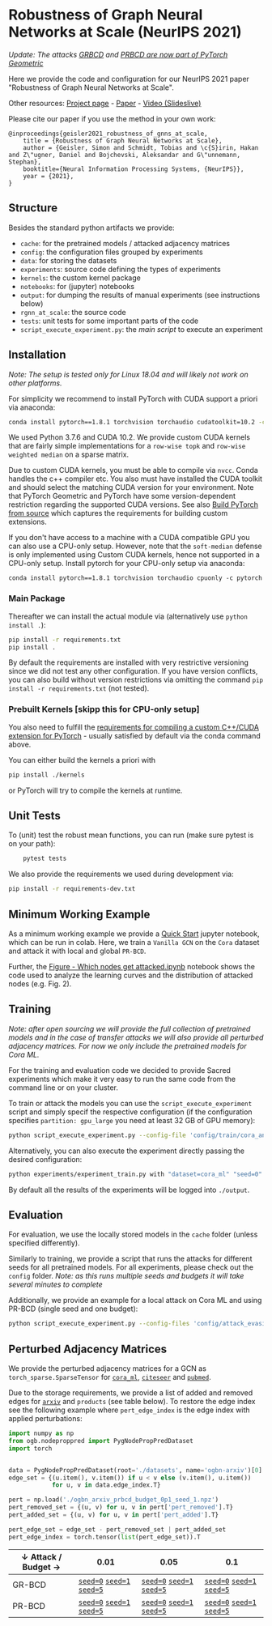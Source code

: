 # Robustness of Graph Neural Networks at Scale (NeurIPS 2021)

*Update: The attacks [GRBCD](https://pytorch-geometric.readthedocs.io/en/latest/modules/contrib.html#torch_geometric.contrib.nn.models.GRBCDAttack) and [PRBCD are now part of PyTorch Geometric](https://pytorch-geometric.readthedocs.io/en/latest/modules/contrib.html#torch_geometric.contrib.nn.models.PRBCDAttack)*

Here we provide the code and configuration for our NeurIPS 2021 paper "Robustness of Graph Neural Networks at Scale".

Other resources: [Project page](https://www.cs.cit.tum.de/daml/robustness-of-gnns-at-scale/) - [Paper](https://arxiv.org/pdf/2110.14038.pdf) - [Video (Slideslive)](https://slideslive.com/38967603/robustness-of-graph-neural-networks-at-scale?ref=search)

Please cite our paper if you use the method in your own work:

```
@inproceedings{geisler2021_robustness_of_gnns_at_scale,
    title = {Robustness of Graph Neural Networks at Scale},
    author = {Geisler, Simon and Schmidt, Tobias and \c{S}irin, Hakan and Z\"ugner, Daniel and Bojchevski, Aleksandar and G\"unnemann, Stephan},
    booktitle={Neural Information Processing Systems, {NeurIPS}},
    year = {2021},
}
```

## Structure

Besides the standard python artifacts we provide:

- `cache`: for the pretrained models / attacked adjacency matrices
- `config`: the configuration files grouped by experiments
- `data`: for storing the datasets
- `experiments`: source code defining the types of experiments
- `kernels`: the custom kernel package
- `notebooks`: for (jupyter) notebooks
- `output`: for dumping the results of manual experiments (see instructions below)
- `rgnn_at_scale`: the source code
- `tests`: unit tests for some important parts of the code
- `script_execute_experiment.py`: the _main script_ to execute an experiment

## Installation

_Note: The setup is tested only for Linux 18.04 and will likely not work on other platforms._

For simplicity we recommend to install PyTorch with CUDA support a priori via anaconda:

```bash
conda install pytorch==1.8.1 torchvision torchaudio cudatoolkit=10.2 -c pytorch
```

We used Python 3.7.6 and CUDA 10.2. We provide custom CUDA kernels that are fairly simple implementations for a `row-wise topk` and `row-wise weighted median` on a sparse matrix.

Due to custom CUDA kernels, you must be able to compile via `nvcc`. Conda handles the c++ compiler etc. You also must have installed the CUDA toolkit and should select the matching CUDA version for your environment. Note that PyTorch Geometric and PyTorch have some version-dependent restriction regarding the supported CUDA versions. See also [Build PyTorch from source](https://pytorch.org/get-started/locally/#mac-from-source) which captures the requirements for building custom extensions.

If you don't have access to a machine with a CUDA compatible GPU you can also use a CPU-only setup. However, note that the `soft-median` defense is only implemented using Custom CUDA kernels, hence not supported in a CPU-only setup.
Install pytorch for your CPU-only setup via anaconda:

```
conda install pytorch==1.8.1 torchvision torchaudio cpuonly -c pytorch
```

### Main Package

Thereafter we can install the actual module via (alternatively use `python install .`):

```bash
pip install -r requirements.txt
pip install .
```

By default the requirements are installed with very restrictive versioning since we did not test any other configuration. If you have version conflicts, you can also build without version restrictions via omitting the command `pip install -r requirements.txt` (not tested).

### Prebuilt Kernels [skipp this for CPU-only setup]

You also need to fulfill the [requirements for compiling a custom C++/CUDA extension for PyTorch](https://pytorch.org/tutorials/advanced/cpp_extension.html#using-your-extension) - usually satisfied by default via the conda command above.

You can either build the kernels a priori with

```bash
pip install ./kernels
```

or PyTorch will try to compile the kernels at runtime.

## Unit Tests

To (unit) test the robust mean functions, you can run (make sure pytest is on your path):

```bash
    pytest tests
```

We also provide the requirements we used during development via:

```bash
pip install -r requirements-dev.txt
```

## Minimum Working Example

As a minimum working example we provide a [Quick Start](notebooks/Quick_start_robustness_gnns_at_scale.ipynb) jupyter notebook, which can be run in colab. Here, we train a `Vanilla GCN` on the `Cora` dataset and attack it with local and global `PR-BCD`.

Further, the [Figure - Which nodes get attacked.ipynb](notebooks/Figure%20-%20Which%20nodes%20get%20attacked.ipynb) notebook shows the code used to analyze the learning curves and the distribution of attacked nodes (e.g. Fig. 2).

## Training

_Note: after open sourcing we will provide the full collection of pretrained models and in the case of transfer attacks we will also provide all perturbed adjacency matrices. For now we only include the pretrained models for Cora ML._

For the training and evaluation code we decided to provide Sacred experiments which make it very easy to run the same code from the command line or on your cluster.

To train or attack the models you can use the `script_execute_experiment` script and simply specif the respective configuration (if the configuration specifies `partition: gpu_large` you need at least 32 GB of GPU memory):

```bash
python script_execute_experiment.py --config-file 'config/train/cora_and_citeseer.yaml'
```

Alternatively, you can also execute the experiment directly passing the desired configuration:

```bash
python experiments/experiment_train.py with "dataset=cora_ml" "seed=0" "model_params={\"label\": \"Soft Median GDC (T=1.0)\", \"model\": \"RGNN\", \"do_cache_adj_prep\": True, \"n_filters\": 64, \"dropout\": 0.5, \"mean\": \"soft_median\", \"mean_kwargs\": {\"temperature\": 1.0}, \"svd_params\": None, \"jaccard_params\": None, \"gdc_params\": {\"alpha\": 0.15, \"k\": 64}}" "artifact_dir=cache" "binary_attr=False"  "make_undirected=True"
```

By default all the results of the experiments will be logged into `./output`.

## Evaluation

For evaluation, we use the locally stored models in the `cache` folder (unless specified differently).

Similarly to training, we provide a script that runs the attacks for different seeds for all pretrained models. For all experiments, please check out the `config` folder. _Note: as this runs multiple seeds and budgets it will take several minutes to complete_

Additionally, we provide an example for a local attack on Cora ML and using PR-BCD (single seed and one budget):

```bash
python script_execute_experiment.py --config-files 'config/attack_evasion_local_direct/EXAMPLE_cora_and_citeseer_localprbcd.yaml'
```

## Perturbed Adjacency Matrices

We provide the perturbed adjacency matrices for a GCN as `torch_sparse.SparseTensor` for [`cora_ml`](https://www.cs.cit.tum.de/fileadmin/w00cfj/daml/rgnns_at_scale/cora_ml.zip), [`citeseer`](https://www.cs.cit.tum.de/fileadmin/w00cfj/daml/rgnns_at_scale/citeseer.zip) and [`pubmed`](https://www.cs.cit.tum.de/fileadmin/w00cfj/daml/rgnns_at_scale/pubmed.zip).

Due to the storage requirements, we provide a list of added and removed edges for [`arxiv`](https://www.cs.cit.tum.de/fileadmin/w00cfj/daml/rgnns_at_scale/ogbn_arxiv.zip) and `products` (see table below). To restore the edge index see the following example where `pert_edge_index` is the edge index with applied perturbations:

```python
import numpy as np
from ogb.nodeproppred import PygNodePropPredDataset
import torch


data = PygNodePropPredDataset(root='./datasets', name='ogbn-arxiv')[0]
edge_set = {(u.item(), v.item()) if u < v else (v.item(), u.item())
            for u, v in data.edge_index.T}

pert = np.load('./ogbn_arxiv_prbcd_budget_0p1_seed_1.npz')
pert_removed_set = {(u, v) for u, v in pert['pert_removed'].T}
pert_added_set = {(u, v) for u, v in pert['pert_added'].T}

pert_edge_set = edge_set - pert_removed_set | pert_added_set
pert_edge_index = torch.tensor(list(pert_edge_set)).T
```

| ↓ Attack / Budget → | 0.01 | 0.05 | 0.1 |
|---|---|---|---|
| GR-BCD | [`seed=0`](https://www.cs.cit.tum.de/fileadmin/w00cfj/daml/rgnns_at_scale/ogbn_products_greedyrbcd_budget_0p01_seed_0.npz) [`seed=1`](https://www.cs.cit.tum.de/fileadmin/w00cfj/daml/rgnns_at_scale/ogbn_products_greedyrbcd_budget_0p01_seed_1.npz) [`seed=5`](https://www.cs.cit.tum.de/fileadmin/w00cfj/daml/rgnns_at_scale/ogbn_products_greedyrbcd_budget_0p01_seed_5.npz) | [`seed=0`](https://www.cs.cit.tum.de/fileadmin/w00cfj/daml/rgnns_at_scale/ogbn_products_greedyrbcd_budget_0p05_seed_0.npz) [`seed=1`](https://www.cs.cit.tum.de/fileadmin/w00cfj/daml/rgnns_at_scale/ogbn_products_greedyrbcd_budget_0p05_seed_1.npz) [`seed=5`](https://www.cs.cit.tum.de/fileadmin/w00cfj/daml/rgnns_at_scale/ogbn_products_greedyrbcd_budget_0p05_seed_5.npz) | [`seed=0`](https://www.cs.cit.tum.de/fileadmin/w00cfj/daml/rgnns_at_scale/ogbn_products_greedyrbcd_budget_0p1_seed_0.npz) [`seed=1`](https://www.cs.cit.tum.de/fileadmin/w00cfj/daml/rgnns_at_scale/ogbn_products_greedyrbcd_budget_0p1_seed_1.npz) [`seed=5`](https://www.cs.cit.tum.de/fileadmin/w00cfj/daml/rgnns_at_scale/ogbn_products_greedyrbcd_budget_0p1_seed_5.npz) |
| PR-BCD | [`seed=0`](https://www.cs.cit.tum.de/fileadmin/w00cfj/daml/rgnns_at_scale/ogbn_products_prbcd_budget_0p01_seed_0.npz) [`seed=1`](https://www.cs.cit.tum.de/fileadmin/w00cfj/daml/rgnns_at_scale/ogbn_products_prbcd_budget_0p01_seed_1.npz) [`seed=5`](https://www.cs.cit.tum.de/fileadmin/w00cfj/daml/rgnns_at_scale/ogbn_products_prbcd_budget_0p01_seed_5.npz) | [`seed=0`](https://www.cs.cit.tum.de/fileadmin/w00cfj/daml/rgnns_at_scale/ogbn_products_prbcd_budget_0p05_seed_0.npz) [`seed=1`](https://www.cs.cit.tum.de/fileadmin/w00cfj/daml/rgnns_at_scale/ogbn_products_prbcd_budget_0p05_seed_1.npz) [`seed=5`](https://www.cs.cit.tum.de/fileadmin/w00cfj/daml/rgnns_at_scale/ogbn_products_prbcd_budget_0p05_seed_5.npz) | [`seed=0`](https://www.cs.cit.tum.de/fileadmin/w00cfj/daml/rgnns_at_scale/ogbn_products_prbcd_budget_0p1_seed_0.npz) [`seed=1`](https://www.cs.cit.tum.de/fileadmin/w00cfj/daml/rgnns_at_scale/ogbn_products_prbcd_budget_0p1_seed_1.npz) [`seed=5`](https://www.cs.cit.tum.de/fileadmin/w00cfj/daml/rgnns_at_scale/ogbn_products_prbcd_budget_0p1_seed_5.npz) |
